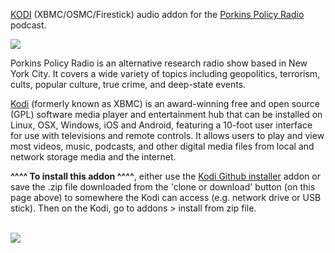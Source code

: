 <a href="kodi.tv">KODI<a> (XBMC/OSMC/Firestick) audio addon for the <a href="https://porkinspolicyreview.com/">Porkins Policy Radio</a> podcast.<br>

<img src="https://porkinspolicyreview.files.wordpress.com/2017/02/ppr-logo-1400x1400.png"><br>

Porkins Policy Radio is an alternative research radio show based in New York City. It covers a wide variety of topics including geopolitics, terrorism, cults, popular culture, true crime, and deep-state events.<br>

<a href="www.kodi.tv">Kodi</a> (formerly known as XBMC) is an award-winning free and open source (GPL) software media player and entertainment hub that can be installed on Linux, OSX, Windows, iOS and Android, featuring a 10-foot user interface for use with televisions and remote controls. It allows users to play and view most videos, music, podcasts, and other digital media files from local and network storage media and the internet.<br>

<b>^^^^ To install this addon ^^^^</b>, either use the <a href="https://www.tvaddons.co/github-browser-kodi/">Kodi Github installer</a> addon or save the .zip file downloaded from the 'clone or download' button (on this page above) to somewhere the Kodi can access (e.g. network drive or USB stick). Then on the Kodi, go to addons > install from zip file.<br>

<br><a href="http://www.kodi.tv"><img src="https://kodi.tv/sites/default/files/page/field_image/about--devices.jpg">
